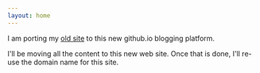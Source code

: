 ```yaml
---
layout: home
---
```


I am porting my [old site](http://www.equals-forty-two.com/) to this new github.io blogging platform.

I'll be moving all the content to this new web site. Once that is done, I'll re-use the domain name for this site.

